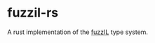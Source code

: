 # fuzzil-rs
A rust implementation of the [fuzzIL][fuzzil] type system.

[fuzzil]: https://github.com/googleprojectzero/fuzzilli/tree/master/Sources/Fuzzilli/FuzzIL
